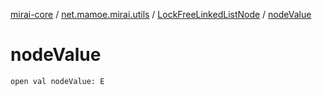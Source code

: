 [mirai-core](../../index.md) / [net.mamoe.mirai.utils](../index.md) / [LockFreeLinkedListNode](index.md) / [nodeValue](./node-value.md)

# nodeValue

`open val nodeValue: E`